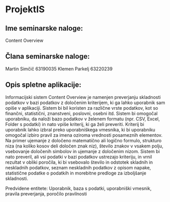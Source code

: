 # ProjektIS

## Ime seminarske naloge:
Content Overview

## Člana seminarske naloge:
Martin Simčič 63190035 
Klemen Parkelj 63220239

## Opis spletne aplikacije:

Informacijski sistem Content Overview je namenjen preverjanju skladnosti podatkov v bazi podatkov z določenim kriterijem, ki ga lahko uporabnik sam opiše v aplikaciji. Sistem bi bil koristen za različne vrste podatkov, kot so finančni, statistični, znanstveni, poslovni, osebni itd. Sistem bi omogočal uporabniku, da naloži bazo podatkov v želenem formatu (npr. CSV, Excel, Folder s podatki) in nato vpiše kriterij, ki ga želi preveriti. Kriterij bi uporabnik lahko izbral preko uporabniškega vmesnika, ki bi uporabniku omogočal izbiro pravil za imena oziroma vrednosti posameznih elementov. Na primer ujemanje z določeno matematično ali logično formulo, strukturo niza (na koliko kosov deli določen znak niz), število znakov v vsakem polju, vsebovanje določenih simbolov in ujemanje z določenim nizom. Sistem bi nato preveril, ali vsi podatki v bazi podatkov ustrezajo kriteriju, in vrnil rezultat v obliki poročila, ki bi vsebovalo število in odstotek skladnih in neskladnih podatkov, seznam neskladnih podatkov z opisom napake, statistične podatke o podatkih in morebitne predloge za izboljšanje skladnosti.

Predvidene entitete:
Uporabnik, baza s podatki, uporabniški vmesnik, pravila preverjanja, poročilo pravilnosti
